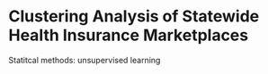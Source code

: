 # Clustering Analysis of Statewide Health Insurance Marketplaces
Statitcal methods: unsupervised learning
